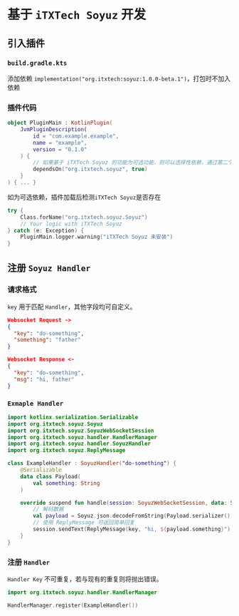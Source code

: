 # 基于 `iTXTech Soyuz` 开发

## 引入插件

### `build.gradle.kts`

添加依赖 `implementation("org.itxtech:soyuz:1.0.0-beta.1")`，打包时不加入依赖

### 插件代码

```kotlin
object PluginMain : KotlinPlugin(
    JvmPluginDescription(
        id = "com.example.example",
        name = "example",
        version = "0.1.0"
    ) {
        // 如果基于 iTXTech Soyuz 的功能为可选功能，则可以选择性依赖，通过第二个参数控制
        dependsOn("org.itxtech.soyuz", true)
    }
) { ... }
```

如为可选依赖，插件加载后检测`iTXTech Soyuz`是否存在

```kotlin
try {
    Class.forName("org.itxtech.soyuz.Soyuz")
    // Your logic with iTXTech Soyuz
} catch (e: Exception) {
    PluginMain.logger.warning("iTXTech Soyuz 未安装")
}
```

## 注册 `Soyuz Handler`

### 请求格式

`key` 用于匹配 `Handler`，其他字段均可自定义。

```json
Websocket Request ->
{
  "key": "do-something",
  "something": "father"
}

Websocket Response <-
{
  "key": "do-something",
  "msg": "hi, father"
}
```

### `Exmaple Handler`

```kotlin
import kotlinx.serialization.Serializable
import org.itxtech.soyuz.Soyuz
import org.itxtech.soyuz.SoyuzWebSocketSession
import org.itxtech.soyuz.handler.HandlerManager
import org.itxtech.soyuz.handler.SoyuzHandler
import org.itxtech.soyuz.ReplyMessage

class ExampleHandler : SoyuzHandler("do-something") {
    @Serializable
    data class Payload(
        val something: String
    )

    override suspend fun handle(session: SoyuzWebSocketSession, data: String) {
        // 解码数据
        val payload = Soyuz.json.decodeFromString(Payload.serializer(), data)
        // 使用 ReplyMessage 可返回简单回复
        session.sendText(ReplyMessage(key, "hi, ${payload.something}").toJson())
    }
}
```

### 注册 `Handler`

`Handler Key` 不可重复，若与现有的重复则将抛出错误。

```kotlin
import org.itxtech.soyuz.handler.HandlerManager

HandlerManager.register(ExampleHandler())
```
